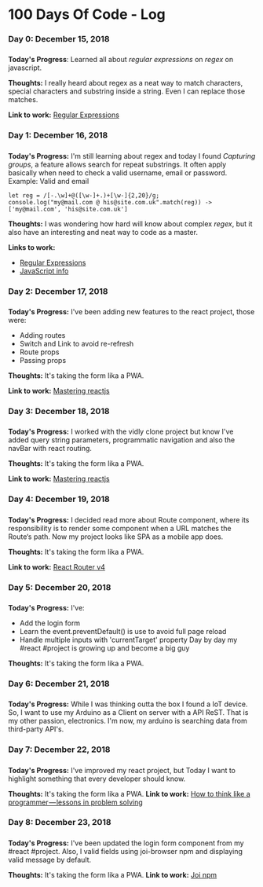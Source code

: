 # 100 Days Of Code - Log

### Day 0: December 15, 2018
##### 

**Today's Progress**: Learned all about *regular expressions* on *regex* on javascript.

**Thoughts:** I really heard about regex as a neat way to match characters, special characters and substring inside a string. Even I can replace those matches.

**Link to work:** [Regular Expressions](https://developer.mozilla.org/en-US/docs/Web/JavaScript/Guide/Regular_Expressions)

### Day 1: December 16, 2018
#####

**Today's Progress:** I'm still learning about regex and today I found *Capturing groups*, a feature allows search for repeat substrings.
It often apply basically when need to check a valid username, email or password.
Example: Valid and email
```
let reg = /[-.\w]+@([\w-]+.)+[\w-]{2,20}/g;
console.log("my@mail.com @ his@site.com.uk".match(reg)) -> ['my@mail.com', 'his@site.com.uk']
```

**Thoughts:** I was wondering how hard will know about complex *regex*, but it also have an interesting and neat way to code as a master.

**Links to work:** 
* [Regular Expressions](https://developer.mozilla.org/en-US/docs/Web/JavaScript/Guide/Regular_Expressions)
* [JavaScript info](https://javascript.info/regular-expressions)

### Day 2: December 17, 2018
#####

**Today's Progress:** I've been adding new features to the react project, those were:
* Adding routes 
* Switch and Link to avoid re-refresh
* Route props
* Passing props

**Thoughts:** It's taking the form lika a PWA.

**Link to work:** [Mastering reactjs](https://codewithmosh.com/p/mastering-react)

### Day 3: December 18, 2018
#####

**Today's Progress:** I worked with the vidly clone project but know I've added query string parameters, programmatic navigation and also the navBar with react routing.

**Thoughts:** It's taking the form lika a PWA.

**Link to work:** [Mastering reactjs](https://codewithmosh.com/p/mastering-react)

### Day 4: December 19, 2018
#####

**Today's Progress:** I decided read more about Route component, where its responsibility is to render some component when a URL matches the Route‘s path. Now my project looks like SPA as a mobile app does.

**Thoughts:** It's taking the form lika a PWA.

**Link to work:** [React Router v4](https://blog.pusher.com/getting-started-with-react-router-v4/)

### Day 5: December 20, 2018
#####

**Today's Progress:** I've:
* Add the login form
* Learn the event.preventDefault() is use to avoid full page reload
* Handle multiple inputs with 'currentTarget' property
Day by day my #react #project is growing up and become a big guy

**Thoughts:** It's taking the form lika a PWA.

### Day 6: December 21, 2018
#####

**Today's Progress:**  While I was thinking outta the box I found a IoT device. So, I want to use my Arduino as a Client on server with a API ReST. That is my other passion, electronics. I'm now, my arduino is searching data from third-party API's.

### Day 7: December 22, 2018
#####

**Today's Progress:**  I've  improved my react project, but Today I want to highlight something that every developer should know.

**Thoughts:** It's taking the form lika a PWA.
**Link to work:** [How to think like a programmer — lessons in problem solving](https://medium.freecodecamp.org/how-to-think-like-a-programmer-lessons-in-problem-solving-d1d8bf1de7d2)

### Day 8: December 23, 2018
#####

**Today's Progress:** I've been updated the login form component from my #react #project. Also, I valid fields using joi-browser npm and displaying valid message by default.

**Thoughts:** It's taking the form lika a PWA.
**Link to work:** [Joi npm](https://bit.ly/2IB3ynC)
